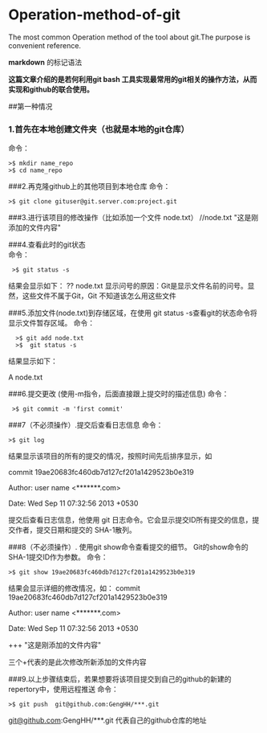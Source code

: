 # Operation-method-of-git
The most common Operation method of the tool about git.The purpose is convenient reference.

**markdown** 的标记语法

**这篇文章介绍的是若何利用git bash 工具实现最常用的git相关的操作方法，从而实现和github的联合使用。**

##第一种情况
### 1.首先在本地创建文件夹（也就是本地的git仓库）
   命令：
   
    >$ mkdir name_repo
    >$ cd name_repo
    
###2.再克隆github上的其他项目到本地仓库
   命令：
   
    >$ git clone gituser@git.server.com:project.git
###3.进行该项目的修改操作（比如添加一个文件 node.txt）
    //node.txt
     "这是刚添加的文件内容"
     
###4.查看此时的git状态  
   命令：
   
     >$ git status -s
   
   结果会显示如下：
   ?? node.txt
   显示问号的原因：Git是显示文件名前的问号。显然，这些文件不属于Git，Git 不知道该怎么用这些文件
   
###5.添加文件(node.txt)到存储区域，在使用 git status -s查看git的状态命令将显示文件暂存区域。
   命令：
   
      >$ git add node.txt
      >$  git status -s

   结果显示如下：
   
   A node.txt
   
###6.提交更改 (使用-m指令，后面直接跟上提交时的描述信息)
   命令：
   
     >$ git commit -m 'first commit'
   
   
###7（不必须操作）.提交后查看日志信息
  命令：
  
    >$ git log
  
  结果显示该项目的所有的提交的情况，按照时间先后排序显示，如
  
  commit 19ae20683fc460db7d127cf201a1429523b0e319
  
  Author: user name <*******.com>
  
  Date: Wed Sep 11 07:32:56 2013 +0530
  
  提交后查看日志信息，他使用 git 日志命令。它会显示提交ID所有提交的信息，提交作者，提交日期和提交的 SHA-1散列。
  
###8（不必须操作）. 使用git show命令查看提交的细节。 Git的show命令的SHA-1提交ID作为参数。
  命令：
  
    >$ git show 19ae20683fc460db7d127cf201a1429523b0e319
  
  结果会显示详细的修改情况，如：
  commit 19ae20683fc460db7d127cf201a1429523b0e319
  
  Author: user name <*******.com>
  
  Date: Wed Sep 11 07:32:56 2013 +0530
  
  +++ "这是刚添加的文件内容"
  
  三个+代表的是此次修改所新添加的文件内容
  
###9.以上步骤结束后，若果想要将该项目提交到自己的github的新建的repertory中，使用远程推送
  命令：
  
    >$ git push  git@github.com:GengHH/***.git
  
  git@github.com:GengHH/***.git 代表自己的github仓库的地址

